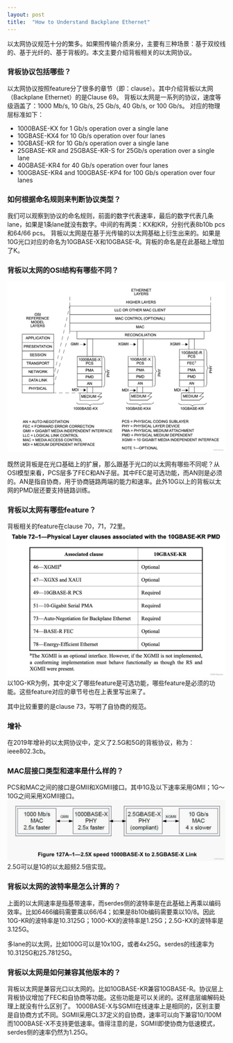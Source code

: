 ```yaml
---
layout: post
title:  "How to Understand Backplane Ethernet"
---
```



以太网协议规范十分的繁多。如果照传输介质来分，主要有三种场景：基于双绞线的、基于光纤的、基于背板的。本文主要介绍背板相关的以太网协议。

### 背板协议包括哪些？
以太网协议按照feature分了很多的章节（即：clause）。其中介绍背板以太网（Backplane Ethernet）的是Clause 69。
背板以太网是一系列的协议，速度等级涵盖了：1000 Mb/s, 10 Gb/s, 25 Gb/s, 40 Gb/s, or 100 Gb/s。
对应的物理层标准如下：

 - 1000BASE-KX for 1 Gb/s operation over a single lane
 - 10GBASE-KX4 for 10 Gb/s operation over four lanes
 - 10GBASE-KR for 10 Gb/s  operation over a single lane
 - 25GBASE-KR and 25GBASE-KR-S for 25Gb/s operation over a single lane
 - 40GBASE-KR4 for 40 Gb/s operation over four lanes
 - 100GBASE-KR4 and 100GBASE-KP4 for 100 Gb/s operation over four lanes

### 如何根据命名规则来判断协议类型？
我们可以观察到协议的命名规则，前面的数字代表速率，最后的数字代表几条lane，如果是1条lane就没有数字。中间的有两类：KX和KR，分别代表8b10b pcs和64/66 pcs。
背板以太网是在基于光传输的以太网基础上衍生出来的。如果是10G光口对应的命名为10GBASE-X和10GBASE-R。背板的命名是在此基础上增加了K。


### 背板以太网的OSI结构有哪些不同？
![Ethernet OSI Architecture](/assets/backplane_osi.png)

既然说背板是在光口基础上的扩展，那么跟基于光口的以太网有哪些不同呢？从OSI模型来看，PCS层多了FEC和AN子层。其中FEC是可选功能，而AN则是必须的。AN是指自协商，用于协商链路两端的能力和速率。此外10G以上的背板以太网的PMD层还要支持链路训练。

### 背板以太网有哪些feature？
背板相关的feature在clause 70，71，72里。
![Physical Layer Define](/assets/backplane_pl.png)
以10G-KR为例，其中定义了哪些feature是可选功能，哪些feature是必须的功能。这些feature对应的章节号也在上表里写出来了。

其中比较重要的是clause 73，写明了自协商的规范。

### 增补
在2019年增补的以太网协议中，定义了2.5G和5G的背板协议，称为：ieee802.3cb。

### MAC层接口类型和速率是什么样的？
PCS和MAC之间的接口是GMII和XGMII接口。其中1G及以下速率采用GMII；1G～10G之间采用XGMII接口。
![Speed up for 2.5G](/assets/backplane_speed.png)
2.5G可以是1G的以太超频2.5倍实现。


### 背板以太网的波特率是怎么计算的？
上面的以太网速率是指基带速率，而serdes侧的波特率是在此基础上再乘以编码效率。比如6466编码需要乘以66/64；如果是8b10b编码需要乘以10/8。因此10G-KR的波特率是10.3125G；1000-KX的波特率是1.25G；2.5G-KX的波特率是3.125G。

多lane的以太网，比如100G可以是10x10G，或者4x25G。serdes的线速率为10.3125G和25.78125G。

### 背板以太网是如何兼容其他版本的？
背板以太网是兼容光口以太网的。比如10GBASE-KR兼容10GBASE-R。协议层上背板协议增加了FEC和自协商等功能。这些功能是可以关闭的。这样底层编解码处理上就没有什么区别了。
1000BASE-X与SGMII在线速率上是相同的，区别主要是自协商方式不同。SGMII采用CL37定义的自协商，速率可以向下兼容10/100M而1000BASE-X不支持更低速率。值得注意的是，SGMII即使协商为低速模式，serdes侧的速率仍然为1.25G。
